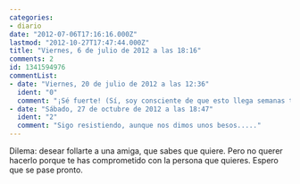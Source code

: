 ```yaml
---
categories:
- diario
date: "2012-07-06T17:16:16.000Z"
lastmod: "2012-10-27T17:47:44.000Z"
title: "Viernes, 6 de julio de 2012 a las 18:16"
comments: 2
id: 1341594976
commentList:
- date: "Viernes, 20 de julio de 2012 a las 12:36"
  ident: "0"
  comment: "¡Sé fuerte! (Sí, soy consciente de que esto llega semanas tarde...)"
- date: "Sábado, 27 de octubre de 2012 a las 18:47"
  ident: "2"
  comment: "Sigo resistiendo, aunque nos dimos unos besos....."
---
```


Dilema: desear follarte a una amiga, que sabes que quiere. Pero no querer hacerlo porque te has comprometido con la persona que quieres. Espero que se pase pronto.